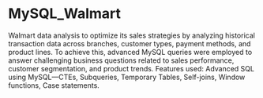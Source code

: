 # MySQL_Walmart
Walmart data analysis to optimize its sales strategies by analyzing historical transaction data across branches, customer types, payment methods, and product lines. To achieve this, advanced MySQL queries were employed to answer challenging business questions related to sales performance, customer segmentation, and product trends.
Features used: Advanced SQL using MySQL—CTEs, Subqueries, Temporary Tables, Self-joins, Window functions, Case statements. 
